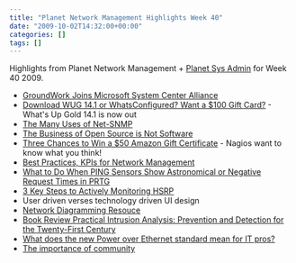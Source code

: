 ```yaml
---
title: "Planet Network Management Highlights Week 40"
date: "2009-10-02T14:32:00+00:00"
categories: []
tags: []
---
```


Highlights from Planet Network Management + <a href="http://planetsysadmin.com/">Planet Sys Admin</a> for Week 40 2009.
<ul>
	<li><a href="http://www.groundworkopensource.com/blog/?p=146">GroundWork Joins Microsoft System Center Alliance</a></li>
	<li><a href="http://www.dailynetworkmonitor.com/2009/10/01/download-wug-14-1-or-whatsconfigured-want-a-100-gift-card/">Download WUG 14.1 or WhatsConfigured? Want a $100 Gift Card?</a> - What's Up Gold 14.1 is now out</li>
	<li><a href="http://www.adventuresinoss.com/?p=1147">The Many Uses of Net-SNMP</a></li>
	<li><a href="http://www.adventuresinoss.com/?p=1141">The Business of Open Source is Not Software</a></li>
	<li><a href="http://www.nagios.org/news/77-news-announcements/232-three-chances-to-win-a-50-amazon-gift-certificatea">Three Chances to Win a $50 Amazon Gift Certificate</a> - Nagios want to know what you think!</li>
	<li><a href="http://www.monolith-software.com/blog/?p=476">Best Practices, KPIs for Network Management</a></li>
	<li><a href="http://www.paessler.com/blog/2009/09/30/prtg-7/what-to-do-when-ping-sensors-show-astronomical-or-negative-request-times-in-prtg/">What to Do When PING Sensors Show Astronomical or Negative Request Times in PRTG</a></li>
	<li><a href="http://thenetworkzone.blogspot.com/2009/09/3-key-steps-to-actively-monitoring-hsrp.html">3 Key Steps to Actively Monitoring HSRP</a></li>
	<li>User driven verses technology driven UI design</li>
	<li><a href="http://www.standalone-sysadmin.com/blog/2009/10/net-diagram-resource/">Network Diagramming Resouce</a></li>
	<li><a href="http://chuvakin.blogspot.com/2009/09/book-review-practical-intrusion.html">Book Review Practical Intrusion Analysis: Prevention and Detection for the Twenty-First Century</a></li>
	<li><a href="http://blogs.techrepublic.com.com/networking/?p=2026">What does the new Power over Ethernet standard mean for IT pros?</a></li>
	<li><a href="http://www.standalone-sysadmin.com/blog/2009/09/the-importance-of-community/">The importance of community</a></li>
</ul>
